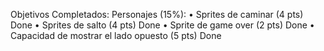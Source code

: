 Objetivos Completados:
Personajes (15%):
•	Sprites de caminar (4 pts) Done
•	Sprites de salto (4 pts) Done
•	Sprite de game over (2 pts) Done
•	Capacidad de mostrar el lado opuesto (5 pts) Done
